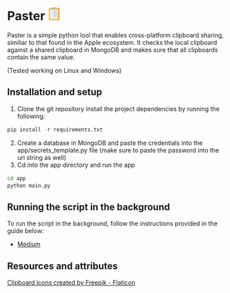 # Paster <img src="app/clipboard.png" width="30">

Paster is a simple python lool that enables cross-platform clipboard sharing, similiar to that found in the
Apple ecosystem. It checks the local clipboard against a shared clipboard in MongoDB and makes sure that all 
clipboards contain the same value.

(Tested working on Linux and Windows)

## Installation and setup

1. Clone the git repository install the project dependencies by running the following:
```python
pip install -r requirements.txt 
```
2. Create a database in MongoDB and paste the credentials into the app/secrets_template.py file (make sure to paste the password into the uri string as well)
3. Cd into the app directory and run the app 
```bash 
cd app
python main.py
```

## Running the script in the background

To run the script in the background, follow the instructions provided in the guide below:
* [Medium](https://medium.com/analytics-vidhya/easiest-way-to-run-a-python-script-in-the-background-4aada206cf29#:~:text=The%20easiest%20way%20of%20running,can%20use%20Windows%20Task%20Scheduler.&text=You%20can%20then%20give%20the,by%20giving%20the%20time%20particulars.)

## Resources and attributes

<a href="https://www.flaticon.com/free-icons/clipboard" title="clipboard icons">Clipboard icons created by Freepik - Flaticon</a>
